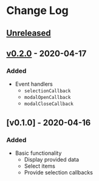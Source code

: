# Change Log

## [Unreleased]

## [v0.2.0] - 2020-04-17

### Added
- Event handlers
	- `selectionCallback`
  	- `modalOpenCallback`
  	- `modalCloseCallback`

## [v0.1.0] - 2020-04-16

### Added
- Basic functionality
	- Display provided data
	- Select items
	- Provide selection callbacks

[Unreleased]: https://github.com/kapantzak/react-sac/compare/master...develop
[v0.2.0]: https://github.com/kapantzak/react-sac/compare/v0.1.0...v0.2.0